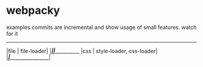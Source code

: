 # webpacky
examples
commits are incremental and show usage of small features.
watch for it

_______________________
|file     | file-loader|
|_________|____________|_____________
|css      | style-loader, css-loader|
|_________|_________________________|
